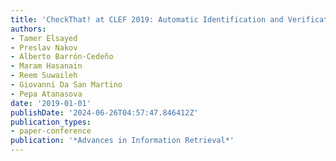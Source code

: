 ```yaml
---
title: 'CheckThat! at CLEF 2019: Automatic Identification and Verification of Claims'
authors:
- Tamer Elsayed
- Preslav Nakov
- Alberto Barrón-Cedeño
- Maram Hasanain
- Reem Suwaileh
- Giovanni Da San Martino
- Pepa Atanasova
date: '2019-01-01'
publishDate: '2024-06-26T04:57:47.846412Z'
publication_types:
- paper-conference
publication: '*Advances in Information Retrieval*'
---
```

